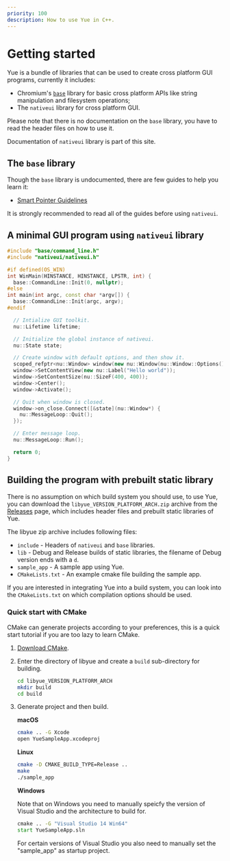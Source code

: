```yaml
---
priority: 100
description: How to use Yue in C++.
---
```


# Getting started

Yue is a bundle of libraries that can be used to create cross platform GUI
programs, currently it includes:

* Chromium's [`base`][base] library for basic cross platform APIs like
  string manipulation and filesystem operations;
* The `nativeui` library for cross platform GUI.

Please note that there is no documentation on the `base` library, you have to
read the header files on how to use it.

Documentation of `nativeui` library is part of this site.

## The `base` library

Though the `base` library is undocumented, there are few guides to help you
learn it:

* [Smart Pointer Guidelines](https://www.chromium.org/developers/smart-pointer-guidelines)

It is strongly recommended to read all of the guides before using `nativeui`.

## A minimal GUI program using `nativeui` library

```c++
#include "base/command_line.h"
#include "nativeui/nativeui.h"

#if defined(OS_WIN)
int WinMain(HINSTANCE, HINSTANCE, LPSTR, int) {
  base::CommandLine::Init(0, nullptr);
#else
int main(int argc, const char *argv[]) {
  base::CommandLine::Init(argc, argv);
#endif

  // Intialize GUI toolkit.
  nu::Lifetime lifetime;

  // Initialize the global instance of nativeui.
  nu::State state;

  // Create window with default options, and then show it.
  scoped_refptr<nu::Window> window(new nu::Window(nu::Window::Options()));
  window->SetContentView(new nu::Label("Hello world"));
  window->SetContentSize(nu::SizeF(400, 400));
  window->Center();
  window->Activate();

  // Quit when window is closed.
  window->on_close.Connect([&state](nu::Window*) {
    nu::MessageLoop::Quit();
  });

  // Enter message loop.
  nu::MessageLoop::Run();

  return 0;
}
```

## Building the program with prebuilt static library

There is no assumption on which build system you should use, to use Yue, you can
download the `libyue_VERSION_PLATFORM_ARCH.zip` archive from the
[Releases][releases] page, which includes header files and prebuilt static
libraries of Yue.

The libyue zip archive includes following files:

* `include` - Headers of `nativeui` and `base` libraries.
* `lib` - Debug and Release builds of static libraries, the filename of Debug
  version ends with a `d`.
* `sample_app` - A sample app using Yue.
* `CMakeLists.txt` - An example cmake file building the sample app.

If you are interested in integrating Yue into a build system, you can look into
the `CMakeLists.txt` on which compilation options should be used.

### Quick start with CMake

CMake can generate projects according to your preferences, this is a quick start
tutorial if you are too lazy to learn CMake.

1. [Download CMake](https://cmake.org/download/).

2. Enter the directory of libyue and create a `build` sub-directory for
   building.

    ```bash
    cd libyue_VERSION_PLATFORM_ARCH
    mkdir build
    cd build
    ```

3. Generate project and then build.

   __macOS__

   ```bash
   cmake .. -G Xcode
   open YueSampleApp.xcodeproj
   ```

   __Linux__

   ```bash
   cmake -D CMAKE_BUILD_TYPE=Release ..
   make
   ./sample_app
   ```

   __Windows__

   Note that on Windows you need to manually speicfy the version of Visual
   Studio and the architecture to build for.

   ```cmd
   cmake .. -G "Visual Studio 14 Win64"
   start YueSampleApp.sln
   ```

   For certain versions of Visual Studio you also need to manually set the
   "sample_app" as startup project.

[base]: https://chromium.googlesource.com/chromium/src/base/
[releases]: https://github.com/yue/yue/releases
